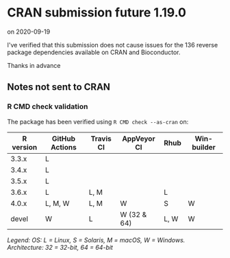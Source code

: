 # CRAN submission future 1.19.0

on 2020-09-19

I've verified that this submission does not cause issues for the 136 reverse package dependencies available on CRAN and Bioconductor.

Thanks in advance


## Notes not sent to CRAN

### R CMD check validation

The package has been verified using `R CMD check --as-cran` on:

| R version | GitHub Actions | Travis CI | AppVeyor CI | Rhub      | Win-builder |
| --------- | -------------- | --------- | ----------- | --------- | ----------- |
| 3.3.x     | L              |           |             |           |             |
| 3.4.x     | L              |           |             |           |             |
| 3.5.x     | L              |           |             |           |             |
| 3.6.x     | L              | L, M      |             | L         |             |
| 4.0.x     | L, M, W        | L, M      | W           |        S  | W           |
| devel     |       W        | L         | W (32 & 64) | L,   W    | W           |

*Legend: OS: L = Linux, S = Solaris, M = macOS, W = Windows.  Architecture: 32 = 32-bit, 64 = 64-bit*
